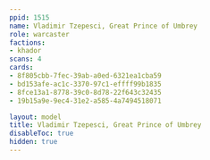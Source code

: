 ```yaml
---
ppid: 1515
name: Vladimir Tzepesci, Great Prince of Umbrey
role: warcaster
factions:
- khador
scans: 4
cards:
- 8f805cbb-7fec-39ab-a0ed-6321ea1cba59
- bd153afe-ac1c-3370-97c1-effff99b1835
- 8fce13a1-8778-39c0-8d78-22f643c32435
- 19b15a9e-9ec4-31e2-a585-4a7494518071

layout: model
title: Vladimir Tzepesci, Great Prince of Umbrey
disableToc: true
hidden: true
---
```


